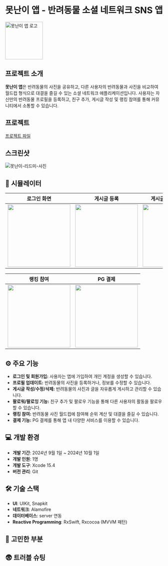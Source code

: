 # **못난이 앱** - 반려동물 소셜 네트워크 SNS 앱
<img src="https://github.com/user-attachments/assets/23c7f3b8-6d2d-42a5-beca-07a78feb3ede" alt="못난이 앱 로고" width="120" height="120">

## 프로젝트 소개
**못난이 앱**은 반려동물의 사진을 공유하고, 다른 사용자의 반려동물과 사진을 비교하여 월드컵 형식으로 대결을 즐길 수 있는 소셜 네트워크 애플리케이션입니다. 사용자는 자신만의 반려동물 프로필을 등록하고, 친구 추가, 게시글 작성 및 랭킹 참여를 통해 커뮤니티에서 소통할 수 있습니다.

## 프로젝트
[프로젝트 파일](https://github.com/Acasiax/MyUglyPet)

## 스크린샷
![못난이-리드미-사진](https://github.com/user-attachments/assets/50d45fba-a887-4874-8198-b064876c17fd)


## 📱 시뮬레이터
| 로그인 화면 | 게시글 등록 | 게시글 등록/수정/삭제 | 팔로워/팔로잉 기능 |
|---------------|---------------|---------------|---------------|
| <img src="https://github.com/user-attachments/assets/1d8d56a2-6f2f-4edc-a155-8c1ccb7cd00d" width="200" /> | <img src="https://github.com/user-attachments/assets/f98ac1d3-4cec-4a2b-bd07-ebc6123cfd7e" width="200" /> | <img src="https://github.com/user-attachments/assets/658b275c-7d08-41bc-8f11-7132f2fc2072" width="200" /> | <img src="https://github.com/user-attachments/assets/13d5f08e-904f-4a00-adcf-75d222dfc00e" width="200" /> |



| 랭킹 참여 | PG 결제 |
|---------------|---------------|
| <img src="https://github.com/user-attachments/assets/293e8d13-130e-41ac-9f29-3b31f3f5aad8" width="200" /> | <img src="https://github.com/user-attachments/assets/c3835648-a349-42b2-8a57-e9128a742014" width="200" /> |

## ⚙️ 주요 기능

- **로그인 및 회원가입:** 사용자는 앱에 가입하여 개인 계정을 생성할 수 있습니다.
- **프로필 업데이트:** 반려동물의 사진을 등록하거나, 정보를 수정할 수 있습니다.
- **게시글 작성/수정/삭제:** 반려동물의 사진과 글을 자유롭게 게시하고 관리할 수 있습니다.
- **팔로워/팔로잉 기능:** 친구 추가 및 팔로우 기능을 통해 다른 사용자의 활동을 팔로우할 수 있습니다.
- **랭킹 참여:** 반려동물 사진 월드컵에 참여해 순위 계산 및 대결을 즐길 수 있습니다.
- **결제 기능:** PG 결제를 통해 앱 내 다양한 서비스를 이용할 수 있습니다.

## 💻 개발 환경

- **개발 기간**: 2024년 9월 1일 ~ 2024년 10월 1일
- **개발 인원**: 1명
- **개발 도구**: Xcode 15.4
- **버전 관리**: Git

## 🛠️ 기술 스택

- **UI**: UIKit, Snapkit
- **네트워크**: Alamofire
- **데이터베이스**: server 연동
- **Reactive Programming**: RxSwift, Rxcocoa (MVVM 패턴)


## 🤔 고민한 부분

## 😨 트러블 슈팅
